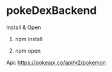 # pokeDexBackend

Install & Open

1. npm install

2. npm open

Api: https://pokeapi.co/api/v2/pokemon
